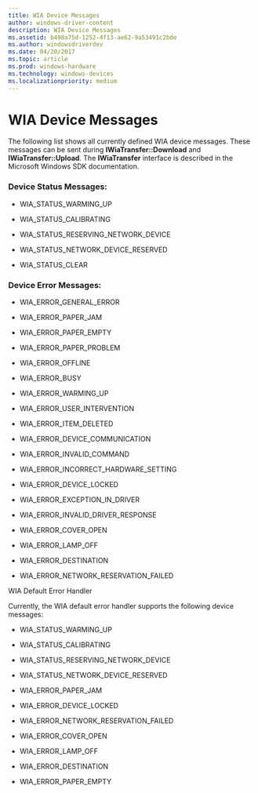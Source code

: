 ```yaml
---
title: WIA Device Messages
author: windows-driver-content
description: WIA Device Messages
ms.assetid: b498a75d-1252-4f13-ae62-9a53491c2bde
ms.author: windowsdriverdev
ms.date: 04/20/2017
ms.topic: article
ms.prod: windows-hardware
ms.technology: windows-devices
ms.localizationpriority: medium
---
```


# WIA Device Messages


The following list shows all currently defined WIA device messages. These messages can be sent during **IWiaTransfer::Download** and **IWiaTransfer::Upload**. The **IWiaTransfer** interface is described in the Microsoft Windows SDK documentation.

### Device Status Messages:

-   WIA\_STATUS\_WARMING\_UP

-   WIA\_STATUS\_CALIBRATING

-   WIA\_STATUS\_RESERVING\_NETWORK\_DEVICE

-   WIA\_STATUS\_NETWORK\_DEVICE\_RESERVED

-   WIA\_STATUS\_CLEAR

### Device Error Messages:

-   WIA\_ERROR\_GENERAL\_ERROR

-   WIA\_ERROR\_PAPER\_JAM

-   WIA\_ERROR\_PAPER\_EMPTY

-   WIA\_ERROR\_PAPER\_PROBLEM

-   WIA\_ERROR\_OFFLINE

-   WIA\_ERROR\_BUSY

-   WIA\_ERROR\_WARMING\_UP

-   WIA\_ERROR\_USER\_INTERVENTION

-   WIA\_ERROR\_ITEM\_DELETED

-   WIA\_ERROR\_DEVICE\_COMMUNICATION

-   WIA\_ERROR\_INVALID\_COMMAND

-   WIA\_ERROR\_INCORRECT\_HARDWARE\_SETTING

-   WIA\_ERROR\_DEVICE\_LOCKED

-   WIA\_ERROR\_EXCEPTION\_IN\_DRIVER

-   WIA\_ERROR\_INVALID\_DRIVER\_RESPONSE

-   WIA\_ERROR\_COVER\_OPEN

-   WIA\_ERROR\_LAMP\_OFF

-   WIA\_ERROR\_DESTINATION

-   WIA\_ERROR\_NETWORK\_RESERVATION\_FAILED

WIA Default Error Handler

Currently, the WIA default error handler supports the following device messages:

-   WIA\_STATUS\_WARMING\_UP

-   WIA\_STATUS\_CALIBRATING

-   WIA\_STATUS\_RESERVING\_NETWORK\_DEVICE

-   WIA\_STATUS\_NETWORK\_DEVICE\_RESERVED

-   WIA\_ERROR\_PAPER\_JAM

-   WIA\_ERROR\_DEVICE\_LOCKED

-   WIA\_ERROR\_NETWORK\_RESERVATION\_FAILED

-   WIA\_ERROR\_COVER\_OPEN

-   WIA\_ERROR\_LAMP\_OFF

-   WIA\_ERROR\_DESTINATION

-   WIA\_ERROR\_PAPER\_EMPTY

 

 




